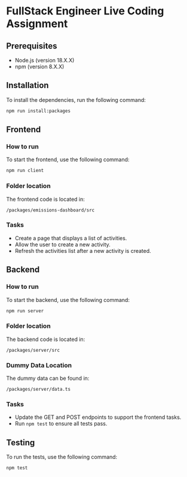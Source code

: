 # FullStack Engineer Live Coding Assignment

## Prerequisites
- Node.js (version 18.X.X)
- npm (version 8.X.X)

## Installation
To install the dependencies, run the following command:
```sh
npm run install:packages
```

## Frontend

### How to run
To start the frontend, use the following command:
```sh
npm run client
```

### Folder location
The frontend code is located in:
```
/packages/emissions-dashboard/src
```

### Tasks
- Create a page that displays a list of activities.
- Allow the user to create a new activity.
- Refresh the activities list after a new activity is created.

## Backend

### How to run
To start the backend, use the following command:
```sh
npm run server
```

### Folder location
The backend code is located in:
```
/packages/server/src
```

### Dummy Data Location
The dummy data can be found in:
```
/packages/server/data.ts
```

### Tasks
- Update the GET and POST endpoints to support the frontend tasks.
- Run `npm test` to ensure all tests pass.

## Testing
To run the tests, use the following command:
```sh
npm test
```
